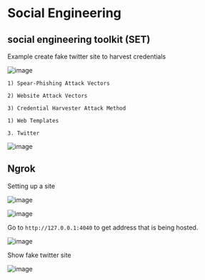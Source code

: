 # Social Engineering


## social engineering toolkit (SET)

Example create fake twitter site to harvest credentials

![image](https://github.com/dbissell6/Shadow_Stone/assets/50979196/b0143a97-fd14-413a-9935-8cb3abe37c60)

`1) Spear-Phishing Attack Vectors`

`2) Website Attack Vectors`

`3) Credential Harvester Attack Method`

`1) Web Templates`

`3. Twitter`


![image](https://github.com/dbissell6/Shadow_Stone/assets/50979196/782e969d-93fa-4bd5-a961-174e9f1c5b67)


## Ngrok 

Setting up a site

![image](https://github.com/dbissell6/Shadow_Stone/assets/50979196/b495a0d4-651e-4d08-8701-3c45f4578ddf)

![image](https://github.com/dbissell6/Shadow_Stone/assets/50979196/5800c77a-6491-4e4c-ac41-7815de5f3537)

Go to `http://127.0.0.1:4040` to get address that is being hosted.

![image](https://github.com/dbissell6/Shadow_Stone/assets/50979196/f4c5cb7b-a215-4743-93e0-a80bbf44d601)

Show fake twitter site

![image](https://github.com/dbissell6/Shadow_Stone/assets/50979196/6906cbbd-e870-42d1-aeda-27acc59a80dd)

